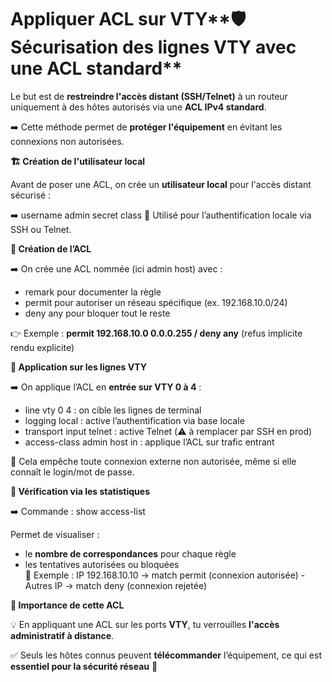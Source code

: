# Appliquer ACL sur VTY**🛡️ Sécurisation des lignes VTY avec une ACL standard**

Le but est de **restreindre l'accès distant (SSH/Telnet)** à un routeur uniquement à des hôtes autorisés via une **ACL IPv4 standard**.

➡️ Cette méthode permet de **protéger l'équipement** en évitant les connexions non autorisées.



**🏗️ Création de l'utilisateur local**

Avant de poser une ACL, on crée un **utilisateur local** pour l'accès distant sécurisé :

➡️ username admin secret class 🎯 Utilisé pour l’authentification locale via SSH ou Telnet.



**📜 Création de l’ACL**

➡️ On crée une ACL nommée (ici admin host) avec :

- remark pour documenter la règle
- permit pour autoriser un réseau spécifique (ex. 192.168.10.0/24)
- deny any pour bloquer tout le reste

👉 Exemple : **permit 192.168.10.0 0.0.0.255 / deny any** (refus implicite rendu explicite)



**🔌 Application sur les lignes VTY**

➡️ On applique l’ACL en **entrée sur VTY 0 à 4** :

- line vty 0 4 : on cible les lignes de terminal
- logging local : active l’authentification via base locale
- transport input telnet : active Telnet (⚠️ à remplacer par SSH en prod)
- access-class admin host in : applique l’ACL sur trafic entrant

📌 Cela empêche toute connexion externe non autorisée, même si elle connaît le login/mot de passe.



**🧪 Vérification via les statistiques**

➡️ Commande : show access-list

Permet de visualiser :

- le **nombre de correspondances** pour chaque règle
- les tentatives autorisées ou bloquées  
  🎯 Exemple : IP 192.168.10.10 → match permit (connexion autorisée) - Autres IP → match deny (connexion rejetée)



**🚨 Importance de cette ACL**

💡 En appliquant une ACL sur les ports **VTY**, tu verrouilles **l'accès administratif à distance**.

✅ Seuls les hôtes connus peuvent **télécommander** l’équipement, ce qui est **essentiel pour la sécurité réseau** 🔐
